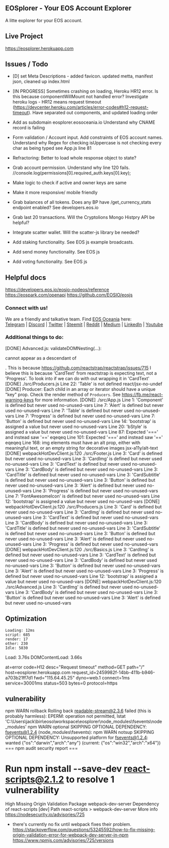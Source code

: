 ## EOSplorer - Your EOS Account Explorer

A litte explorer for your EOS account.

## Live Project

https://eosplorer.herokuapp.com

## Issues / Todo

- [D] set Meta Descriptions - added favicon. updated metta, manifest json, cleaned up index.html  
- [IN PROGRESS] Sometimes crashing on loading, Heroku HR12 error. Is this because componentWillMount not handled error? Investigate heroku logs - HR12 means request timeout  (https://devcenter.heroku.com/articles/error-codes#h12-request-timeout). 
  Have separated out components, and updated loading order
- Add as subdomain eosplorer.eosoceania.io Understand why CNAME record is failing
- Form validation / Account input. Add constraints of EOS account names. Understand why Regex for checking isUppercase is not checking every char as being typed
see App.js line 81
- Refractoring: Better to load whole response object to state?
- Grab account permission. Understand why line 120 fails.
//console.log(permissions[0].required_auth.keys[0].key);
- Make logic to check if active and owner keys are same
- Make it more responsive/ mobile friendly

- Grab balances of all tokens. Does any BP have /get_currency_stats endpoint enabled? See developers.eos.io
- Grab last 20 transactions. Will the Cryptolions Mongo Histpry API be helpful?
- Integrate scatter wallet. Will the scatter-js library be needed?
- Add staking functionality. See EOS js example broadcasts.
- Add send money functionality. See EOS js
- Add voting functionality. See EOS js

## Helpful docs
https://developers.eos.io/eosio-nodeos/reference
https://eospark.com/openapi
https://github.com/EOSIO/eosjs

### Connect with us!
We are a friendly and talkative team.
Find <a href="https://www.eosoceania.io">EOS Oceania</a> here:
<br><a href="https://t.me/joinchat/IB6xJg7tmo7v4knEJyQRSw" target="_blank" rel="noopener">Telegram</a> | <a href="https://discord.gg/eAdBZBv" target="_blank" rel="noopener">Discord</a> |  <a href="https://twitter.com/eosoceania" target="_blank" rel="noopener">Twitter</a> | <a href="https://steemit.com/@eosoceania" target="_blank" rel="noopener">Steemit</a> | <a href="https://www.reddit.com/user/eosoceania" target="_blank" rel="noopener">Reddit</a> | <a href="https://medium.com/eosoceania" target="_blank" rel="noopener">Medium</a> | <a href="https://www.linkedin.com/company/eosoceania" target="_blank" rel="noopener">LinkedIn</a> | <a href="https://www.youtube.com/channel/UCXdy_ey_cyZwuf8bvuymhmA" target="_blank" rel="noopener">Youtube</a>


### Additional things to do:
[DONE] Advanced.js: validateDOMNesting(...): <div> cannot appear as a descendant of <p>.
  This is because https://github.com/reactstrap/reactstrap/issues/715
  I believe this is because 'CardText' from reactstrap is expecting text, not a 'Progress'.
  To look into if we can do with out wrapping it in 'CardText'
[DONE] ./src/Producers.js Line 22:  'Table' is not defined  react/jsx-no-undef
[DONE] Producer: Each child in an array or iterator should have a unique "key" prop.
    Check the render method of `Producers`. See https://fb.me/react-warning-keys for more information.
[DONE] ./src/App.js
  Line 1:    'Component' is defined but never used                                                                      no-unused-vars
  Line 7:    'Alert' is defined but never used                                                                          no-unused-vars
  Line 7:    'Table' is defined but never used                                                                          no-unused-vars
  Line 7:    'Progress' is defined but never used                                                                       no-unused-vars
  Line 7:    'Button' is defined but never used                                                                         no-unused-vars
  Line 14:    'bootstrap' is assigned a value but never used                                                             no-unused-vars
  Line 20:    'bStyle' is assigned a value but never used                                                                no-unused-vars
  Line 87:   Expected '===' and instead saw '=='                                                                        eqeqeq
  Line 101:  Expected '===' and instead saw '=='                                                                        eqeqeq
  Line 168:   img elements must have an alt prop, either with meaningful text, or an empty string for decorative images  jsx-a11y/alt-text
[DONE] webpackHotDevClient.js:120 ./src/Footer.js
  Line 3:  'Card' is defined but never used                no-unused-vars
  Line 3:  'CardImg' is defined but never used             no-unused-vars
  Line 3:  'CardText' is defined but never used            no-unused-vars
  Line 3:  'CardBody' is defined but never used            no-unused-vars
  Line 3:  'CardTitle' is defined but never used           no-unused-vars
  Line 3:  'CardSubtitle' is defined but never used        no-unused-vars
  Line 3:  'Button' is defined but never used              no-unused-vars
  Line 3:  'Alert' is defined but never used               no-unused-vars
  Line 3:  'Progress' is defined but never used            no-unused-vars
  Line 7:  'FontAwesomeIcon' is defined but never used     no-unused-vars
  Line 12:  'bootstrap' is assigned a value but never used  no-unused-vars
[DONE] webpackHotDevClient.js:120 ./src/Producers.js
  Line 3:  'Card' is defined but never used          no-unused-vars
  Line 3:  'CardImg' is defined but never used       no-unused-vars
  Line 3:  'CardText' is defined but never used      no-unused-vars
  Line 3:  'CardBody' is defined but never used      no-unused-vars
  Line 3:  'CardTitle' is defined but never used     no-unused-vars
  Line 3:  'CardSubtitle' is defined but never used  no-unused-vars
  Line 3:  'Button' is defined but never used        no-unused-vars
  Line 3:  'Alert' is defined but never used         no-unused-vars
  Line 3:  'Progress' is defined but never used      no-unused-vars
[DONE] webpackHotDevClient.js:120 ./src/Basics.js
  Line 3:  'CardImg' is defined but never used             no-unused-vars
  Line 3:  'CardText' is defined but never used            no-unused-vars
  Line 3:  'CardBody' is defined but never used            no-unused-vars
  Line 3:  'Button' is defined but never used              no-unused-vars
  Line 3:  'Alert' is defined but never used               no-unused-vars
  Line 3:  'Progress' is defined but never used            no-unused-vars
  Line 12:  'bootstrap' is assigned a value but never used  no-unused-vars
[DONE] webpackHotDevClient.js:120 ./src/Advanced.js
  Line 3:  'CardImg' is defined but never used   no-unused-vars
  Line 3:  'CardBody' is defined but never used  no-unused-vars
  Line 3:  'Button' is defined but never used    no-unused-vars
  Line 3:  'Alert' is defined but never used     no-unused-vars

  ## Optimization
    Loading: 12ms
    script: 685
    render: 17
    other: 230
    Idle: 5830
Load: 3.76s
DOMContentLoad: 3.66s

at=error code=H12 desc="Request timeout" method=GET path="/" host=eosplorer.herokuapp.com request_id=2459982f-14bb-411b-b946-a703b21ff7d1 fwd="115.64.45.25" dyno=web.1 connect=1ms service=30001ms status=503 bytes=0 protocol=https

## vulnerability
npm WARN rollback Rolling back readable-stream@2.3.6 failed (this is probably harmless): EPERM: operation not permitted, lstat 'C:\Users\jack\bin\eoso\workspace\eosplorer\node_modules\fsevents\node_modules'
npm WARN optional SKIPPING OPTIONAL DEPENDENCY: fsevents@1.2.4 (node_modules\fsevents):
npm WARN notsup SKIPPING OPTIONAL DEPENDENCY: Unsupported platform for fsevents@1.2.4: wanted {"os":"darwin","arch":"any"} (current: {"os":"win32","arch":"x64"})
                       === npm audit security report ===

# Run  npm install --save-dev react-scripts@2.1.2  to resolve 1 vulnerability
  High            Missing Origin Validation
  Package         webpack-dev-server
  Dependency of   react-scripts [dev]
  Path            react-scripts > webpack-dev-server
  More info       https://nodesecurity.io/advisories/725

  - there's currently no fix until webpack fixes their problem. https://stackoverflow.com/questions/53245592/how-to-fix-missing-origin-validation-error-for-webpack-dev-server-in-npm
  https://www.npmjs.com/advisories/725/versions



